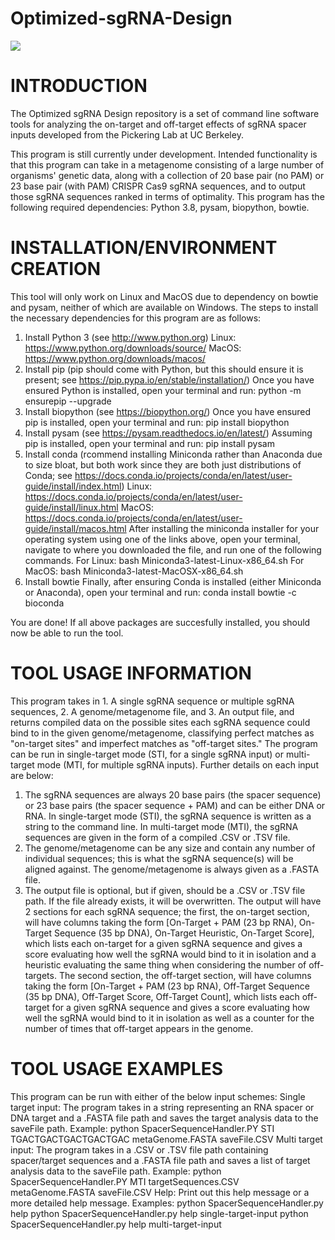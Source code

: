 # Optimized-sgRNA-Design

![](CRISPR-Logo.jpg)

INTRODUCTION
=====================
The Optimized sgRNA Design repository is a set of command line software tools for analyzing the on-target and off-target effects of sgRNA spacer inputs developed from the Pickering Lab at UC Berkeley.

This program is still currently under development. Intended functionality is that this program can take in a metagenome consisting of a large number of organisms' genetic data, along with a collection of 20 base pair (no PAM) or 23 base pair (with PAM) CRISPR Cas9 sgRNA sequences, and to output those sgRNA sequences ranked in terms of optimality. This program has the following required dependencies: Python 3.8, pysam, biopython, bowtie.

INSTALLATION/ENVIRONMENT CREATION
=====================
This tool will only work on Linux and MacOS due to dependency on bowtie and pysam, neither of which are available on Windows. The steps to install the necessary dependencies for this program are as follows:
1. Install Python 3 (see http://www.python.org)
Linux: https://www.python.org/downloads/source/
MacOS: https://www.python.org/downloads/macos/
2. Install pip (pip should come with Python, but this should ensure it is present; see https://pip.pypa.io/en/stable/installation/)
Once you have ensured Python is installed, open your terminal and run:
    python -m ensurepip --upgrade
3. Install biopython (see https://biopython.org/)
Once you have ensured pip is installed, open your terminal and run:
    pip install biopython
3. Install pysam (see https://pysam.readthedocs.io/en/latest/)
Assuming pip is installed, open your terminal and run:
    pip install pysam
5. Install conda (rcommend installing Miniconda rather than Anaconda due to size bloat, but both work since they are both just distributions of Conda; see https://docs.conda.io/projects/conda/en/latest/user-guide/install/index.html)
Linux: https://docs.conda.io/projects/conda/en/latest/user-guide/install/linux.html
MacOS: https://docs.conda.io/projects/conda/en/latest/user-guide/install/macos.html
After installing the miniconda installer for your operating system using one of the links above, open your terminal, navigate to where you downloaded the file, and run one of the following commands. For Linux:
    bash Miniconda3-latest-Linux-x86_64.sh
For MacOS:
    bash Miniconda3-latest-MacOSX-x86_64.sh
6. Install bowtie
Finally, after ensuring Conda is installed (either Miniconda or Anaconda), open your terminal and run:
    conda install bowtie -c bioconda

You are done! If all above packages are succesfully installed, you should now be able to run the tool.

TOOL USAGE INFORMATION
=====================
This program takes in 1. A single sgRNA sequence or multiple sgRNA sequences, 2. A genome/metagenome file, and 3. An output file, and returns compiled data on the possible sites each sgRNA sequence could bind to in the given genome/metagenome, classifying perfect matches as "on-target sites" and imperfect matches as "off-target sites." The program can be run in single-target mode (STI, for a single sgRNA input) or multi-target mode (MTI, for multiple sgRNA inputs). Further details on each input are below:
1. The sgRNA sequences are always 20 base pairs (the spacer sequence) or 23 base pairs (the spacer sequence + PAM) and can be either DNA or RNA. In single-target mode (STI), the sgRNA sequence is written as a string to the command line. In multi-target mode (MTI), the sgRNA sequences are given in the form of a compiled .CSV or .TSV file.
2. The genome/metagenome can be any size and contain any number of individual sequences; this is what the sgRNA sequence(s) will be aligned against. The genome/metagenome is always given as a .FASTA file.
3. The output file is optional, but if given, should be a .CSV or .TSV file path. If the file already exists, it will be overwritten. The output will have 2 sections for each sgRNA sequence; the first, the on-target section, will have columns taking the form [On-Target + PAM (23 bp RNA), On-Target Sequence (35  bp DNA), On-Target Heuristic, On-Target Score], which lists each on-target for a given sgRNA sequence and gives a score evaluating how well the sgRNA would bind to it in isolation and a heuristic evaluating the same thing when considering the number of off-targets. The second section, the off-target section, will have columns taking the form [On-Target + PAM (23 bp RNA), Off-Target Sequence (35 bp DNA), Off-Target Score, Off-Target Count], which lists each off-target for a given sgRNA sequence and gives a score evaluating how well the sgRNA would bind to it in isolation as well as a counter for the number of times that off-target appears in the genome.


TOOL USAGE EXAMPLES
=====================
This program can be run with either of the below input schemes:
Single target input: The program takes in a string representing an RNA spacer or DNA target and a .FASTA file path and saves the target analysis data to the saveFile path. Example:
	 python SpacerSequenceHandler.PY STI TGACTGACTGACTGACTGAC metaGenome.FASTA saveFile.CSV
Multi target input: The program takes in a .CSV or .TSV file path containing spacer/target sequences and a .FASTA file path and saves a list of target analysis data to the saveFile path. Example:
	 python SpacerSequenceHandler.PY MTI targetSequences.CSV metaGenome.FASTA saveFile.CSV
Help: Print out this help message or a more detailed help message. Examples:
	python SpacerSequenceHandler.py help
	python SpacerSequenceHandler.py help single-target-input
	python SpacerSequenceHandler.py help multi-target-input
